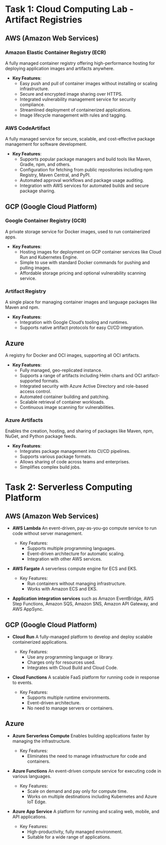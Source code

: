# Task 1: Cloud Computing Lab - Artifact Registries

## AWS (Amazon Web Services)

### Amazon Elastic Container Registry (ECR)
A fully managed container registry offering high-performance hosting for deploying application images and artifacts anywhere.
- **Key Features**:
  - Easy push and pull of container images without installing or scaling infrastructure.
  - Secure and encrypted image sharing over HTTPS.
  - Integrated vulnerability management service for security compliance.
  - Streamlined deployment of containerized applications.
  - Image lifecycle management with rules and tagging.

### AWS CodeArtifact
A fully managed service for secure, scalable, and cost-effective package management for software development.
- **Key Features**:
  - Supports popular package managers and build tools like Maven, Gradle, npm, and others.
  - Configuration for fetching from public repositories including npm Registry, Maven Central, and PyPI.
  - Automated approval workflows and package usage auditing.
  - Integration with AWS services for automated builds and secure package sharing.

## GCP (Google Cloud Platform)

### Google Container Registry (GCR)
A private storage service for Docker images, used to run containerized apps.
- **Key Features**:
  - Hosting images for deployment on GCP container services like Cloud Run and Kubernetes Engine.
  - Simple to use with standard Docker commands for pushing and pulling images.
  - Affordable storage pricing and optional vulnerability scanning service.

### Artifact Registry
A single place for managing container images and language packages like Maven and npm.
- **Key Features**:
  - Integration with Google Cloud’s tooling and runtimes.
  - Supports native artifact protocols for easy CI/CD integration.

## Azure

A registry for Docker and OCI images, supporting all OCI artifacts.
- **Key Features**:
  - Fully managed, geo-replicated instance.
  - Supports a range of artifacts including Helm charts and OCI artifact-supported formats.
  - Integrated security with Azure Active Directory and role-based access control.
  - Automated container building and patching.
  - Scalable retrieval of container workloads.
  - Continuous image scanning for vulnerabilities.

### Azure Artifacts
Enables the creation, hosting, and sharing of packages like Maven, npm, NuGet, and Python package feeds.
- **Key Features**:
  - Integrates package management into CI/CD pipelines.
  - Supports various package formats.
  - Allows sharing of code across teams and enterprises.
  - Simplifies complex build jobs.


# Task 2: Serverless Computing Platform

## AWS (Amazon Web Services)
- **AWS Lambda**
An event-driven, pay-as-you-go compute service to run code without server management.
  - Key Features:
    - Supports multiple programming languages.
    - Event-driven architecture for automatic scaling.
    - Integration with other AWS services.

- **AWS Fargate**
A serverless compute engine for ECS and EKS.
  - Key Features:
    - Run containers without managing infrastructure.
    - Works with Amazon ECS and EKS.

- **Application integration services** such as Amazon EventBridge, AWS Step Functions, Amazon SQS, Amazon SNS, Amazon API Gateway, and AWS AppSync.

## GCP (Google Cloud Platform)
- **Cloud Run**
A fully-managed platform to develop and deploy scalable containerized applications.
  - Key Features:
    - Use any programming language or library.
    - Charges only for resources used.
    - Integrates with Cloud Build and Cloud Code.

- **Cloud Functions**
  A scalable FaaS platform for running code in response to events.
  - Key Features:
    - Supports multiple runtime environments.
    - Event-driven architecture.
    - No need to manage servers or containers.

## Azure
- **Azure Serverless Compute**
Enables building applications faster by managing the infrastructure.
  - Key Features:
    - Eliminates the need to manage infrastructure for code and containers.

- **Azure Functions**
An event-driven compute service for executing code in various languages.
  - Key Features:
    - Scale on demand and pay only for compute time.
    - Works on multiple destinations including Kubernetes and Azure IoT Edge.

- **Azure App Service**
A platform for running and scaling web, mobile, and API applications.
  - Key Features:
    - High-productivity, fully managed environment.
    - Suitable for a wide range of applications.
